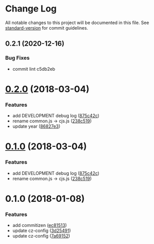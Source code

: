 # Change Log

All notable changes to this project will be documented in this file. See [standard-version](https://github.com/conventional-changelog/standard-version) for commit guidelines.

<a name="0.2.1"></a>
## 0.2.1 (2020-12-16)


### Bug Fixes

* commit lint c5db2eb



<a name="0.2.0"></a>
# [0.2.0](https://github.com/leohxj/rollup-starter-kit/compare/0.1.0-canary.1...0.2.0) (2018-03-04)


### Features

* add DEVELOPMENT debug log ([875c42c](https://github.com/leohxj/rollup-starter-kit/commit/875c42c))
* rename common.js -> cjs.js ([238c519](https://github.com/leohxj/rollup-starter-kit/commit/238c519))
* update year ([86827e3](https://github.com/leohxj/rollup-starter-kit/commit/86827e3))



<a name="0.1.0"></a>
# [0.1.0](https://github.com/leohxj/rollup-starter-kit/compare/0.1.0-canary.1...0.1.0) (2018-03-04)


### Features

* add DEVELOPMENT debug log ([875c42c](https://github.com/leohxj/rollup-starter-kit/commit/875c42c))
* rename common.js -> cjs.js ([238c519](https://github.com/leohxj/rollup-starter-kit/commit/238c519))



<a name="0.1.0"></a>
# 0.1.0 (2018-01-08)


### Features

* add commitizen ([ec81513](https://github.com/leohxj/rollup-starter-kit/commit/ec81513))
* update cz-config ([3d25491](https://github.com/leohxj/rollup-starter-kit/commit/3d25491))
* update cz-config ([7a69152](https://github.com/leohxj/rollup-starter-kit/commit/7a69152))
